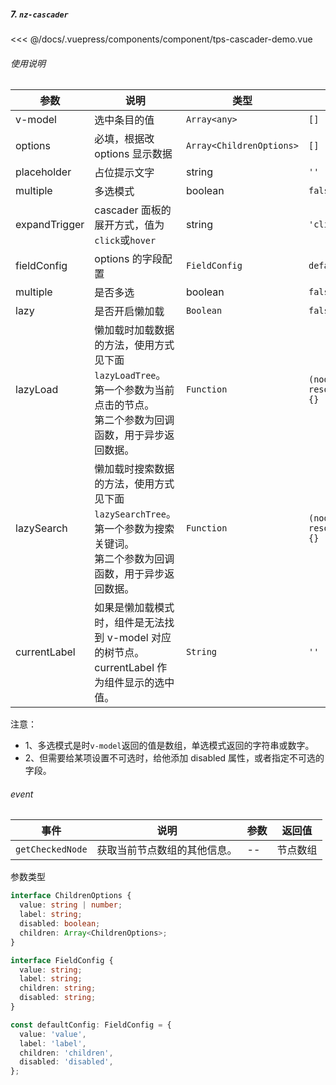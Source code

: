 ##### 7. `nz-cascader`

<template>
  <my-container>
    <component-tps-cascader-demo></component-tps-cascader-demo>
  </my-container>
</template>

<<< @/docs/.vuepress/components/component/tps-cascader-demo.vue

###### 使用说明

| 参数 | 说明 | 类型 | 默认值 |
| --- | --- | --- | --- |
| v-model | 选中条目的值 | `Array<any>` | `[]` |
| options | 必填，根据改 options 显示数据 | `Array<ChildrenOptions>` | `[]` |
| placeholder | 占位提示文字 | string | `''` |
| multiple | 多选模式 | boolean | `false` |
| expandTrigger | cascader 面板的展开方式，值为`click`或`hover` | string | `'click'` |
| fieldConfig | options 的字段配置 | `FieldConfig` | `defaultConfig` |
| multiple | 是否多选 | boolean | `false` |
| lazy | 是否开启懒加载 | `Boolean` | `false` |
| lazyLoad | 懒加载时加载数据的方法，使用方式见下面`lazyLoadTree`。 <br/>第一个参数为当前点击的节点。<br/>第二个参数为回调函数，用于异步返回数据。 | `Function` | `(node, resolve) => {}` |
| lazySearch | 懒加载时搜索数据的方法，使用方式见下面`lazySearchTree`。 <br/>第一个参数为搜索关键词。<br/>第二个参数为回调函数，用于异步返回数据。 | `Function` | `(node, resolve) => {}` |
| currentLabel | 如果是懒加载模式时，组件是无法找到 v-model 对应的树节点。<br/>currentLabel 作为组件显示的选中值。 | `String` | `''` |

注意：

- 1、多选模式是时`v-model`返回的值是数组，单选模式返回的字符串或数字。
- 2、但需要给某项设置不可选时，给他添加 disabled 属性，或者指定不可选的字段。

###### event

| 事件             | 说明                         | 参数 | 返回值   |
| ---------------- | ---------------------------- | ---- | -------- |
| `getCheckedNode` | 获取当前节点数组的其他信息。 | --   | 节点数组 |

参数类型

```ts
interface ChildrenOptions {
  value: string | number;
  label: string;
  disabled: boolean;
  children: Array<ChildrenOptions>;
}

interface FieldConfig {
  value: string;
  label: string;
  children: string;
  disabled: string;
}

const defaultConfig: FieldConfig = {
  value: 'value',
  label: 'label',
  children: 'children',
  disabled: 'disabled',
};
```
